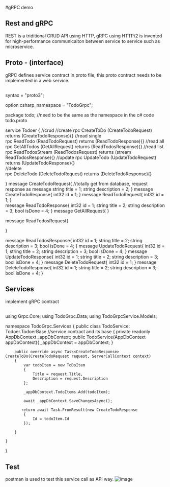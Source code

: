 #gRPC demo

## Rest and gRPC

REST is a triditional CRUD API using HTTP, gRPC using HTTP/2 is invented for high-performance communicaiton between service to service such as microservice. 

## Proto - (interface)
gRPC defines service contract in proto file, this proto contract needs to be implemented in a web service.

##
syntax = "proto3";

option csharp_namespace = "TodoGrpc";

package todo; //need to be the same as the namespace in the c# code todo.proto

service Todoer {  //crud
    //create
    rpc CreateToDo (CreateTodoRequest) returns (CreateTodoResponse){}
    //read single   
    rpc ReadTodo (ReadTodoRequest) returns (ReadTodoResponse){}
    //read all  
    rpc GetAllTodos (GetAllRequest) returns (ReadTodosResponse){}
    //read list
    rpc ReadTodosStream (ReadTodosRequest) returns (stream ReadTodosResponse){}
    //update
    rpc UpdateTodo (UpdateTodoRequest) returns (UpdateTodoResponse){}    
    //delete      
    rpc DeleteTodo (DeleteTodoRequest) returns (DeleteTodoResponse){}

}
message CreateTodoRequest{  //totally get from database, request response as message 
    string title = 1;
    string description = 2;
}
message CreateTodoResponse{
    int32 id = 1;
}
message ReadTodoRequest{
    int32 id = 1;
}   
message ReadTodoResponse{
    int32 id = 1;
    string title = 2;
    string description = 3;
    bool isDone = 4;
}
message GetAllRequest{
}

message ReadTodosRequest{

}

message ReadTodosResponse{
    int32 id = 1;
    string title = 2;
    string description = 3;
    bool isDone = 4;
}
message UpdateTodoRequest{
    int32 id = 1;
    string title = 2;
    string description = 3;
    bool isDone = 4;
}
message UpdateTodoResponse{
    int32 id = 1;
    string title = 2;
    string description = 3;
    bool isDone = 4;
}
message DeleteTodoRequest{
    int32 id = 1;
}
message DeleteTodoResponse{
    int32 id = 1;
    string title = 2;
    string description = 3;
    bool isDone = 4;
}




## Services
implement gRPC contract
## 
using Grpc.Core;
using TodoGrpc.Data;
using TodoGrpcService.Models;

namespace TodoGrpc.Services
{
    public class TodoService: Todoer.TodoerBase //service contract and its base
    {
        private readonly AppDbContext _appDbContext;
        public TodoService(AppDbContext appDbContext){
            _appDbContext = appDbContext;
        }

        public override async Task<CreateTodoResponse> CreateToDo(CreateTodoRequest request, ServerCallContext context)
        {
            var todoItem = new ToDoItem
            {
                Title = request.Title,  
                Description = request.Description
            };

            _appDbContext.TodoItems.Add(todoItem);

            await _appDbContext.SaveChangesAsync();
       
           return await Task.FromResult(new CreateTodoResponse
            {
                Id = todoItem.Id
            });

        }

    }
}

## Test
postman is used to test this service call as API way.
![image](https://github.com/user-attachments/assets/8af9bfb5-a74a-40bf-8176-adfabb7a7969)


